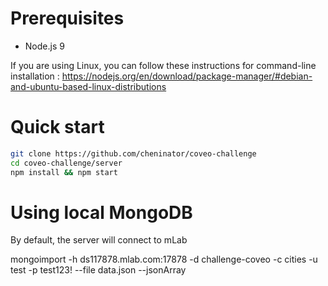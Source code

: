 # Prerequisites
- Node.js 9

If you are using Linux, you can follow these instructions for command-line installation :
https://nodejs.org/en/download/package-manager/#debian-and-ubuntu-based-linux-distributions

# Quick start
```bash
git clone https://github.com/cheninator/coveo-challenge
cd coveo-challenge/server
npm install && npm start
```

# Using local MongoDB
By default, the server will connect to mLab

mongoimport -h ds117878.mlab.com:17878 -d challenge-coveo -c cities -u test -p test123! --file data.json --jsonArray